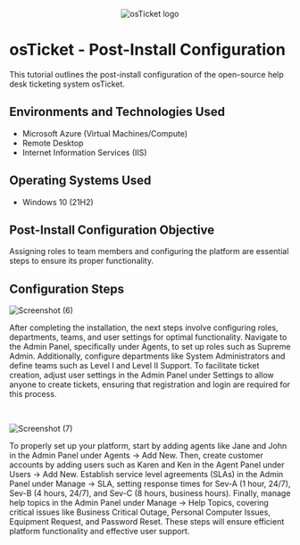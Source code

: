 <p align="center">
<img src="https://i.imgur.com/Clzj7Xs.png" alt="osTicket logo"/>
</p>

<h1>osTicket - Post-Install Configuration</h1>
This tutorial outlines the post-install configuration of the open-source help desk ticketing system osTicket.<br />


<h2>Environments and Technologies Used</h2>

- Microsoft Azure (Virtual Machines/Compute)
- Remote Desktop
- Internet Information Services (IIS)

<h2>Operating Systems Used </h2>

- Windows 10</b> (21H2)

<h2>Post-Install Configuration Objective</h2>
Assigning roles to team members and configuring the platform are essential steps to ensure its proper functionality.
<h2>Configuration Steps</h2>

![Screenshot (6)](https://github.com/user-attachments/assets/9984855b-c067-495a-9ae4-3f5f5f28d05e)

After completing the installation, the next steps involve configuring roles, departments, teams, and user settings for optimal functionality. Navigate to the Admin Panel, specifically under Agents, to set up roles such as Supreme Admin. Additionally, configure departments like System Administrators and define teams such as Level I and Level II Support. To facilitate ticket creation, adjust user settings in the Admin Panel under Settings to allow anyone to create tickets, ensuring that registration and login are required for this process.
</p>
<br />

![Screenshot (7)](https://github.com/user-attachments/assets/57bb9185-9422-43db-bc50-a9c73a0114b7)

To properly set up your platform, start by adding agents like Jane and John in the Admin Panel under Agents -> Add New. Then, create customer accounts by adding users such as Karen and Ken in the Agent Panel under Users -> Add New. Establish service level agreements (SLAs) in the Admin Panel under Manage -> SLA, setting response times for Sev-A (1 hour, 24/7), Sev-B (4 hours, 24/7), and Sev-C (8 hours, business hours). Finally, manage help topics in the Admin Panel under Manage -> Help Topics, covering critical issues like Business Critical Outage, Personal Computer Issues, Equipment Request, and Password Reset. These steps will ensure efficient platform functionality and effective user support.
</p>
<br />


